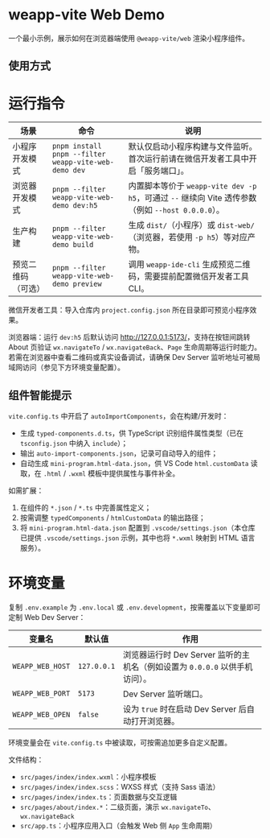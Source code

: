 # weapp-vite Web Demo

一个最小示例，展示如何在浏览器端使用 `@weapp-vite/web` 渲染小程序组件。

## 使用方式

# 运行指令

| 场景 | 命令 | 说明 |
| --- | --- | --- |
| 小程序开发模式 | `pnpm install`<br/>`pnpm --filter weapp-vite-web-demo dev` | 默认仅启动小程序构建与文件监听。首次运行前请在微信开发者工具中开启「服务端口」。 |
| 浏览器开发模式 | `pnpm --filter weapp-vite-web-demo dev:h5` | 内置脚本等价于 `weapp-vite dev -p h5`，可通过 `--` 继续向 Vite 透传参数（例如 `--host 0.0.0.0`）。 |
| 生产构建 | `pnpm --filter weapp-vite-web-demo build` | 生成 `dist/`（小程序）或 `dist-web/`（浏览器，若使用 `-p h5`）等对应产物。 |
| 预览二维码（可选） | `pnpm --filter weapp-vite-web-demo preview` | 调用 `weapp-ide-cli` 生成预览二维码，需要提前配置微信开发者工具 CLI。 |

微信开发者工具：导入仓库内 `project.config.json` 所在目录即可预览小程序效果。

浏览器端：运行 `dev:h5` 后默认访问 <http://127.0.0.1:5173/>，支持在按钮间跳转 About 页验证 `wx.navigateTo` / `wx.navigateBack`、`Page` 生命周期等运行时能力。若需在浏览器中查看二维码或真实设备调试，请确保 Dev Server 监听地址可被局域网访问（参见下方环境变量配置）。

## 组件智能提示

`vite.config.ts` 中开启了 `autoImportComponents`，会在构建/开发时：

- 生成 `typed-components.d.ts`，供 TypeScript 识别组件属性类型（已在 `tsconfig.json` 中纳入 `include`）；
- 输出 `auto-import-components.json`，记录可自动导入的组件；
- 自动生成 `mini-program.html-data.json`，供 VS Code `html.customData` 读取，在 `.html` / `.wxml` 模板中提供属性与事件补全。

如需扩展：

1. 在组件的 `*.json` / `*.ts` 中完善属性定义；
2. 按需调整 `typedComponents` / `htmlCustomData` 的输出路径；
3. 将 `mini-program.html-data.json` 配置到 `.vscode/settings.json`（本仓库已提供 `.vscode/settings.json` 示例，其中也将 `*.wxml` 映射到 HTML 语言服务）。

# 环境变量

复制 `.env.example` 为 `.env.local` 或 `.env.development`，按需覆盖以下变量即可定制 Web Dev Server：

| 变量名 | 默认值 | 作用 |
| --- | --- | --- |
| `WEAPP_WEB_HOST` | `127.0.0.1` | 浏览器运行时 Dev Server 监听的主机名（例如设置为 `0.0.0.0` 以供手机访问）。 |
| `WEAPP_WEB_PORT` | `5173` | Dev Server 监听端口。 |
| `WEAPP_WEB_OPEN` | `false` | 设为 `true` 时在启动 Dev Server 后自动打开浏览器。 |

环境变量会在 `vite.config.ts` 中被读取，可按需追加更多自定义配置。

文件结构：

- `src/pages/index/index.wxml`：小程序模板
- `src/pages/index/index.scss`：WXSS 样式（支持 Sass 语法）
- `src/pages/index/index.ts`：页面数据与交互逻辑
- `src/pages/about/index.*`：二级页面，演示 `wx.navigateTo`、`wx.navigateBack`
- `src/app.ts`：小程序应用入口（会触发 Web 侧 `App` 生命周期）
